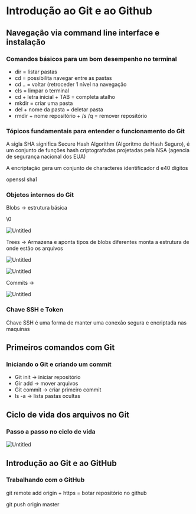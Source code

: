 # Introdução ao Git e ao Github

## Navegação via command line interface e instalação

### Comandos básicos para um bom desempenho no terminal

- dir = listar pastas
- cd = possibilita navegar entre as pastas
- cd .. = voltar (retroceder 1 nível na navegação
- cls = limpar o terminal
- cd + letra inicial + TAB = completa atalho
- mkdir = criar uma pasta
- del + nome da pasta = deletar pasta
- rmdir + nome repositório + /s /q = remover repositório

### Tópicos fundamentais para entender o funcionamento do Git

A sigla SHA significa Secure Hash Algorithm (Algoritmo de Hash Seguro), é um conjunto de funções hash criptografadas projetadas pela NSA (agencia de segurança nacional dos EUA)

A encriptação gera um conjunto de characteres identificador d e40 dígitos

openssl sha1

### Objetos internos do Git

Blobs → estrutura básica

\0

![Untitled](C:\Users\beatr\Downloads\Untitled.png)

Trees → Armazena e aponta tipos de blobs diferentes monta a estrutura de onde estão os arquivos

![Untitled](C:\Users\beatr\Downloads\tree.png)

![Untitled](C:\Users\beatr\Downloads\tree2.png)

Commits →

![Untitled](C:\Users\beatr\Downloads\2.png)

### Chave SSH e Token

Chave SSH é uma forma de manter uma conexão segura e encriptada nas maquinas

## Primeiros comandos com Git

### Iniciando o Git e criando um commit

- Git init → iniciar repositório
- Gir add → mover arquivos
- Git commit → criar primeiro commit
- ls -a → lista pastas ocultas

## Ciclo de vida dos arquivos no Git

### Passo a passo no ciclo de vida

![Untitled](C:\Users\beatr\Downloads\vida.png) 

## Introdução ao Git e ao GitHub

### Trabalhando com o GitHub

git remote add origin + https = botar repositório no github

git push origin master
